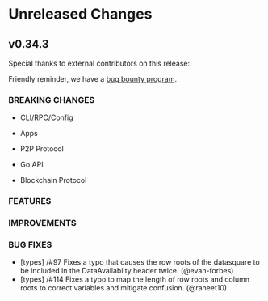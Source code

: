 # Unreleased Changes

## v0.34.3

Special thanks to external contributors on this release:

Friendly reminder, we have a [bug bounty program](https://hackerone.com/tendermint).

### BREAKING CHANGES

- CLI/RPC/Config

- Apps

- P2P Protocol

- Go API

- Blockchain Protocol

### FEATURES

### IMPROVEMENTS

### BUG FIXES

- [types] /#97 Fixes a typo that causes the row roots of the datasquare to be included in the DataAvailabilty header twice. (@evan-forbes)
- [types] /#114 Fixes a typo to map the length of row roots and column roots to correct variables and mitigate confusion. (@raneet10)

